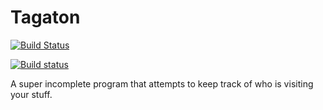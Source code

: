 # Tagaton

[![Build Status](https://travis-ci.org/chamakits/tagaton.svg?branch=master)](https://travis-ci.org/chamakits/tagaton)

[![Build status](https://ci.appveyor.com/api/projects/status/jxq9560x6c6yaylu/branch/master?svg=true)](https://ci.appveyor.com/project/chamakits/tagaton/branch/master)

A super incomplete program that attempts to keep track of who is visiting your stuff.
